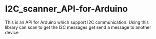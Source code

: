 I2C_scanner_API-for-Arduino
===========================

This is an API for Arduino which support I2C communication. Using this library can scan to get the I2C messages get send a message to another device
